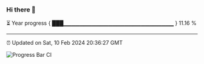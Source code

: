 ### Hi there 👋

⏳ Year progress { ███▁▁▁▁▁▁▁▁▁▁▁▁▁▁▁▁▁▁▁▁▁▁▁▁▁▁▁ } 11.16 %

---

⏰ Updated on Sat, 10 Feb 2024 20:36:27 GMT

![Progress Bar CI](https://github.com/IshwaranRudhara/GIT-ACTION/workflows/Progress%20Bar%20CI/badge.svg)
